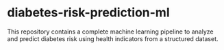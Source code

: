 # diabetes-risk-prediction-ml
This repository contains a complete machine learning pipeline to analyze and predict diabetes risk using health indicators from a structured dataset. 

